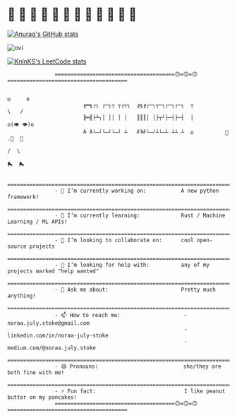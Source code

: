 # 🪷 🪷 🪷 🪷 🪷 🪷 🪷 🪷 🪷 🪷 🪷 🪷 




[![Anurag's GitHub stats](https://github-readme-stats.vercel.app/api?username=noraa-july-stoke&count_private=true&theme=cobalt)](https://github.com/anuraghazra/github-readme-stats)

<img src="https://github-readme-stats.vercel.app/api/top-langs?username=noraa-july-stoke&count_private=true&show_icons=true&locale=en&layout=compact&theme=chartreuse-dark" alt="ovi" />


[![KnlnKS's LeetCode stats](https://leetcode-stats-six.vercel.app/api?username=noraa-july-stoke)](https://github.com/madushadhanushka/github-readme)


```
               ======================================🙃=🙃=🙃======================================
               
                                                                       ◎     o
                        ╔═╗┌┐ ┌─┐┬ ┬┌┬┐  ╔╗╔┌─┐┬─┐┌─┐┌─┐  ┬             \   /
                        ╠═╣├┴┐│ ││ │ │   ║║║│ │├┬┘├─┤├─┤  │           o(👁 👁)o
                        ╩ ╩└─┘└─┘└─┘ ┴   ╝╚╝└─┘┴└─┴ ┴┴ ┴  o          🦾 .🫦  🤳
                                                                        /  \
                                                                       🛼  🛼
               
               ====================================================================================
               - 🔭 I’m currently working on:           A new python framework!
               ====================================================================================
               - 🌱 I’m currently learning:             Rust / Machine Learning / ML APIs!
               ====================================================================================
               - 👯 I’m looking to collaborate on:      cool open-source projects
               ====================================================================================
               - 🤔 I’m looking for help with:          any of my projects marked "help wanted"
               ====================================================================================
               - 💬 Ask me about:                       Pretty much anything!
               ====================================================================================
               - 📫 How to reach me:                    - noraa.july.stoke@gmail.com
                                                        - linkedin.com/in/noraa-july-stoke
                                                        - medium.com/@noraa.july.stoke
               ====================================================================================
               - 😄 Pronouns:                           she/they are both fine with me!
               ====================================================================================
               - ⚡ Fun fact:                            I like peanut butter on my pancakes!
               ======================================🙃=🙃=🙃======================================
```

